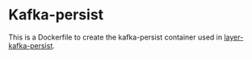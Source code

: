 # Kafka-persist

This is a Dockerfile to create the kafka-persist container used in [layer-kafka-persist](https://github.com/tengu-team/layer-kafka-persist).